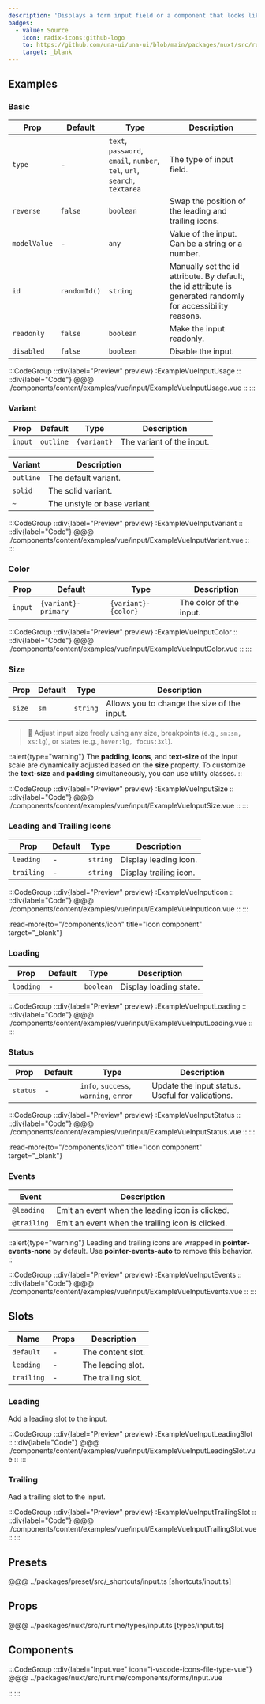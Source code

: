 ```yaml
---
description: 'Displays a form input field or a component that looks like an input field.'
badges:
  - value: Source
    icon: radix-icons:github-logo
    to: https://github.com/una-ui/una-ui/blob/main/packages/nuxt/src/runtime/components/forms/Input.vue
    target: _blank
---
```


## Examples

### Basic

| Prop         | Default      | Type                                                                      | Description                                                                                                  |
| ------------ | ------------ | ------------------------------------------------------------------------- | ------------------------------------------------------------------------------------------------------------ |
| `type`       | -            | `text`, `password`, `email`, `number`, `tel`, `url`, `search`, `textarea` | The type of input field.                                                                                     |
| `reverse`    | `false`      | `boolean`                                                                 | Swap the position of the leading and trailing icons.                                                         |
| `modelValue` | -            | `any`                                                                     | Value of the input. Can be a string or a number.                                                             |
| `id`         | `randomId()` | `string`                                                                  | Manually set the id attribute. By default, the id attribute is generated randomly for accessibility reasons. |
| `readonly`   | `false`      | `boolean`                                                                 | Make the input readonly.                                                                                     |
| `disabled`   | `false`      | `boolean`                                                                 | Disable the input.                                                                                           |

:::CodeGroup
::div{label="Preview" preview}
:ExampleVueInputUsage
::
::div{label="Code"}
@@@ ./components/content/examples/vue/input/ExampleVueInputUsage.vue
::
:::

### Variant

| Prop    | Default   | Type        | Description               |
| ------- | --------- | ----------- | ------------------------- |
| `input` | `outline` | `{variant}` | The variant of the input. |

| Variant   | Description                 |
| --------- | --------------------------- |
| `outline` | The default variant.        |
| `solid`   | The solid variant.          |
| `~`       | The unstyle or base variant |

:::CodeGroup
::div{label="Preview" preview}
:ExampleVueInputVariant
::
::div{label="Code"}
@@@ ./components/content/examples/vue/input/ExampleVueInputVariant.vue
::
:::

### Color

| Prop    | Default             | Type                | Description             |
| ------- | ------------------- | ------------------- | ----------------------- |
| `input` | `{variant}-primary` | `{variant}-{color}` | The color of the input. |

:::CodeGroup
::div{label="Preview" preview}
:ExampleVueInputColor
::
::div{label="Code"}
@@@ ./components/content/examples/vue/input/ExampleVueInputColor.vue
::
:::

### Size

| Prop   | Default | Type     | Description                                 |
| ------ | ------- | -------- | ------------------------------------------- |
| `size` | `sm`    | `string` | Allows you to change the size of the input. |

> 🚀 Adjust input size freely using any size, breakpoints (e.g., `sm:sm, xs:lg`), or states (e.g., `hover:lg, focus:3xl`).

::alert{type="warning"}
The **padding**, **icons**, and **text-size** of the input scale are dynamically adjusted based on the **size** property. To customize the **text-size** and **padding** simultaneously, you can use utility classes.
::

:::CodeGroup
::div{label="Preview" preview}
:ExampleVueInputSize
::
::div{label="Code"}
@@@ ./components/content/examples/vue/input/ExampleVueInputSize.vue
::
:::

### Leading and Trailing Icons

| Prop       | Default | Type     | Description            |
| ---------- | ------- | -------- | ---------------------- |
| `leading`  | -       | `string` | Display leading icon.  |
| `trailing` | -       | `string` | Display trailing icon. |

:::CodeGroup
::div{label="Preview" preview}
:ExampleVueInputIcon
::
::div{label="Code"}
@@@ ./components/content/examples/vue/input/ExampleVueInputIcon.vue
::
:::

:read-more{to="/components/icon" title="Icon component" target="_blank"}

### Loading

| Prop      | Default | Type      | Description            |
| --------- | ------- | --------- | ---------------------- |
| `loading` | -       | `boolean` | Display loading state. |

:::CodeGroup
::div{label="Preview" preview}
:ExampleVueInputLoading
::
::div{label="Code"}
@@@ ./components/content/examples/vue/input/ExampleVueInputLoading.vue
::
:::

### Status

| Prop     | Default | Type                                  | Description                                      |
| -------- | ------- | ------------------------------------- | ------------------------------------------------ |
| `status` | -       | `info`, `success`, `warning`, `error` | Update the input status. Useful for validations. |

:::CodeGroup
::div{label="Preview" preview}
:ExampleVueInputStatus
::
::div{label="Code"}
@@@ ./components/content/examples/vue/input/ExampleVueInputStatus.vue
::
:::

:read-more{to="/components/icon" title="Icon component" target="_blank"}

### Events

| Event       | Description                                      |
| ----------- | ------------------------------------------------ |
| `@leading`  | Emit an event when the leading icon is clicked.  |
| `@trailing` | Emit an event when the trailing icon is clicked. |

::alert{type="warning"}
Leading and trailing icons are wrapped in **pointer-events-none** by default. Use **pointer-events-auto** to remove this behavior.
::

:::CodeGroup
::div{label="Preview" preview}
:ExampleVueInputEvents
::
::div{label="Code"}
@@@ ./components/content/examples/vue/input/ExampleVueInputEvents.vue
::
:::

## Slots

| Name       | Props | Description        |
| ---------- | ----- | ------------------ |
| `default`  | -     | The content slot.  |
| `leading`  | -     | The leading slot.  |
| `trailing` | -     | The trailing slot. |

### Leading

Add a leading slot to the input.

:::CodeGroup
::div{label="Preview" preview}
:ExampleVueInputLeadingSlot
::
::div{label="Code"}
@@@ ./components/content/examples/vue/input/ExampleVueInputLeadingSlot.vue
::
:::

### Trailing

Aad a trailing slot to the input.

:::CodeGroup
::div{label="Preview" preview}
:ExampleVueInputTrailingSlot
::
::div{label="Code"}
@@@ ./components/content/examples/vue/input/ExampleVueInputTrailingSlot.vue
::
:::

## Presets

@@@ ../packages/preset/src/_shortcuts/input.ts [shortcuts/input.ts]

## Props

@@@ ../packages/nuxt/src/runtime/types/input.ts [types/input.ts]

## Components

:::CodeGroup
::div{label="Input.vue" icon="i-vscode-icons-file-type-vue"}
@@@ ../packages/nuxt/src/runtime/components/forms/Input.vue

::
:::
